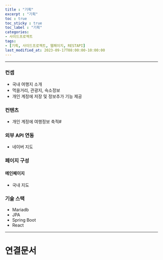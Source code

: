 ```yaml
---
title : "기획"
excerpt : "기획"
toc : true
toc_sticky : true
toc_label : "기획"
categories:
- 사이드프로젝트
tags:
- [기획, 사이드프로젝트, 웹페이지, RESTAPI]
last_modified_at: 2023-09-17T08:00:00-10:00:00
---
```

  
---
  
### 컨셉
- 국내 여행지 소개
- 먹을거리, 관광지, 숙소정보
- 개인 계정에 저장 및 정보추가 기능 제공
  
### 컨텐츠
- 개인 계정에 여행정보 축적#
  
### 외부 API 연동
- 네이버 지도
  
### 페이지 구성
  
#### 메인페이지
- 국내 지도
  
### 기술 스택
- Mariadb
- JPA
- Spring Boot
- React

---
  
# 연결문서
  
